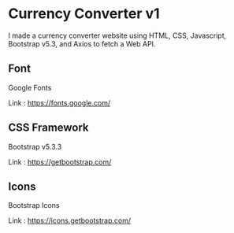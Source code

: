 # Currency Converter v1

I made a currency converter website using HTML, CSS, Javascript, Bootstrap v5.3, and Axios to fetch a Web API.

## Font

Google Fonts

Link : https://fonts.google.com/

## CSS Framework

Bootstrap v5.3.3

Link : https://getbootstrap.com/

## Icons

Bootstrap Icons 

Link : https://icons.getbootstrap.com/

